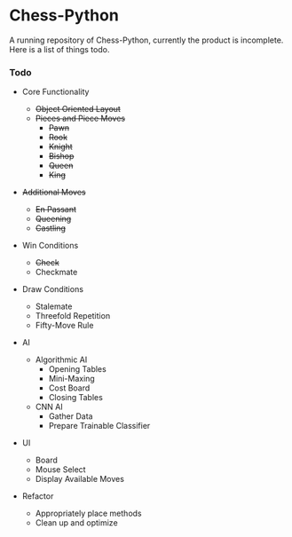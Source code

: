 # Chess-Python

A running repository of Chess-Python, currently the product is incomplete. Here is a list of things todo.

### Todo
* Core Functionality
    * ~~Object Oriented Layout~~
    * ~~Pieces and Piece Moves~~
        * ~~Pawn~~
        * ~~Rook~~
        * ~~Knight~~
        * ~~Bishop~~
        * ~~Queen~~
        * ~~King~~

* ~~Additional Moves~~
    * ~~En Passant~~
    * ~~Queening~~
    * ~~Castling~~
    
* Win Conditions
    * ~~Check~~
    * Checkmate

* Draw Conditions
    * Stalemate
    * Threefold Repetition
    * Fifty-Move Rule

* AI
    * Algorithmic AI
        * Opening Tables
        * Mini-Maxing
        * Cost Board
        * Closing Tables
    * CNN AI
        * Gather Data
        * Prepare Trainable Classifier

* UI
    * Board
    * Mouse Select
    * Display Available Moves

* Refactor
    * Appropriately place methods
    * Clean up and optimize
